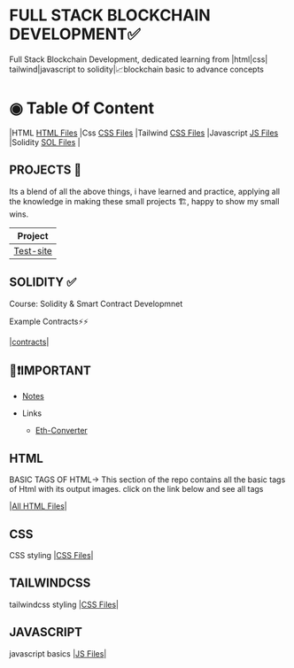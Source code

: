 # FULL STACK BLOCKCHAIN DEVELOPMENT&#9989;

Full Stack Blockchain Development, dedicated learning from |html|css| tailwind|javascript to solidity|📈blockchain basic to advance concepts

# ◉ Table Of Content

|HTML [HTML Files](./HTML/readme.md) |Css [CSS Files](./CSS/readme.md) |Tailwind [CSS Files](./tailwind/readme.md) |Javascript [JS Files](./javascript/readme.md) |Solidity [SOL Files](./solidity/readme.md) |

## PROJECTS 🎯

Its a blend of all the above things, i have learned and practice, applying all the knowledge in making these small projects 🏗, happy to show my small wins.

| Project                           |
| --------------------------------- |
| [Test-site](./Projects/readme.md) |

## SOLIDITY &#9989;

Course: Solidity & Smart Contract Developmnet

Example Contracts⚡⚡

|[contracts](./solidity/readme.md)|

## 👀❗**IMPORTANT**

- [Notes](./Important/readme.md)

- Links
  - [Eth-Converter](https://eth-converter.com/)

## HTML

BASIC TAGS OF HTML->
This section of the repo contains all the basic tags of Html with its output images.
click on the link below and see all tags

|[All HTML Files](./HTML/readme.md)|

## CSS

CSS styling
|[CSS Files](./CSS/readme.md)|

## TAILWINDCSS

tailwindcss styling
|[CSS Files](./tailwind/readme.md)|

## JAVASCRIPT

javascript basics
|[JS Files](./javascript/readme.md)|
